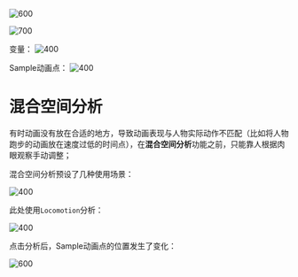 
![600](https://pic-1315225359.cos.ap-shanghai.myqcloud.com/20240310205945.png)


![700](https://pic-1315225359.cos.ap-shanghai.myqcloud.com/20240310205319.png)

变量：
![400](https://pic-1315225359.cos.ap-shanghai.myqcloud.com/20240310205800.png)

Sample动画点：
![400](https://pic-1315225359.cos.ap-shanghai.myqcloud.com/20240310205839.png)

# 混合空间分析

有时动画没有放在合适的地方，导致动画表现与人物实际动作不匹配（比如将人物跑步的动画放在速度过低的时间点），在**混合空间分析**功能之前，只能靠人根据肉眼观察手动调整；

混合空间分析预设了几种使用场景：

![400](https://pic-1315225359.cos.ap-shanghai.myqcloud.com/20240315010730.png)

此处使用`Locomotion`分析：

![400](https://pic-1315225359.cos.ap-shanghai.myqcloud.com/20240315011508.png)

点击分析后，Sample动画点的位置发生了变化：

![600](https://pic-1315225359.cos.ap-shanghai.myqcloud.com/20240315011544.png)
